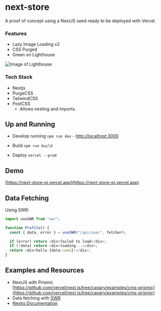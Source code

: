 # next-store

A proof of concept using a NextJS seed ready to be deployed with Vercel.

### Features

- Lazy Image Loading x2
- CSS Purged
- Green on Lighthouse

![Image of Lighthouse](https://res.cloudinary.com/vercel/image/upload/v1592422143/lighthouse_agjpn1.png)

### Tech Stack

- Nextjs
- PurgeCSS
- TailwindCSS
- PostCSS
  - Allows nesting and imports.

## Up and Running

- Develop running `npm run dev` - [http://localhost:3000](http://localhost:3000)

- Build `npm run build`

- Deploy `vercel --prod`

## Demo

[https://next-store-pi.vercel.app](https://next-store-pi.vercel.app)

## Data Fetching

Using SWR:

```js
import useSWR from "swr";

function Profile() {
  const { data, error } = useSWR("/api/user", fetcher);

  if (error) return <div>failed to load</div>;
  if (!data) return <div>loading...</div>;
  return <div>hello {data.name}!</div>;
}
```

## Examples and Resources

- NextJS with Prismic [https://github.com/vercel/next.js/tree/canary/examples/cms-prismic](https://github.com/vercel/next.js/tree/canary/examples/cms-prismic)
- Data fetching with [SWR](https://swr.now.sh/)
- [Nextjs Documentation](https://nextjs.org/docs/getting-started)
